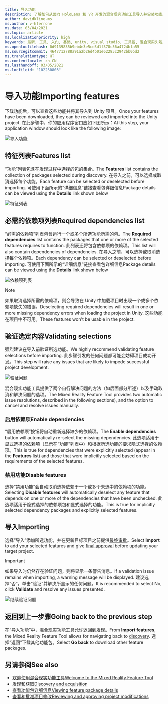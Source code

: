 ```yaml
---
title: 导入功能
description: 了解如何从面向 HoloLens 和 VR 开发的混合现实功能工具导入并安装功能。
author: davidkline-ms
ms.author: v-hferrone
ms.date: 03/04/2021
ms.topic: article
ms.localizationpriority: high
keywords: 最新, 工具, 入门, 基础, unity, visual studio, 工具包, 混合现实头戴显示设备, windows 混合现实头戴显示设备, 虚拟现实头戴显示设备, 安装, Windows, HoloLens, 仿真器, unreal, openxr
ms.openlocfilehash: 0d9139835b9eb4e3e5ce3d1f378c56a4724bfa55
ms.sourcegitcommit: 4647712788a91a2b26d4b01e62285c2942bb0bd2
ms.translationtype: HT
ms.contentlocale: zh-CN
ms.lasthandoff: 03/05/2021
ms.locfileid: "102230803"
---
```

# <a name="importing-features"></a><span data-ttu-id="6ae65-104">导入功能</span><span class="sxs-lookup"><span data-stu-id="6ae65-104">Importing features</span></span>

<span data-ttu-id="6ae65-105">下载功能后，可以查看这些功能并将其导入到 Unity 项目。</span><span class="sxs-lookup"><span data-stu-id="6ae65-105">Once your features have been downloaded, they can be reviewed and imported into the Unity project.</span></span> <span data-ttu-id="6ae65-106">在此步骤中，你的应用程序窗口应如下图所示：</span><span class="sxs-lookup"><span data-stu-id="6ae65-106">At this step, your application window should look like the following image:</span></span>

![导入功能](images/FeatureToolImport.png)

## <a name="features-list"></a><span data-ttu-id="6ae65-108">特征列表</span><span class="sxs-lookup"><span data-stu-id="6ae65-108">Features list</span></span>

<span data-ttu-id="6ae65-109">“功能”列表包含在发现过程中选择的包的集合。</span><span class="sxs-lookup"><span data-stu-id="6ae65-109">The **Features** list contains the collection of packages selected during discovery.</span></span> <span data-ttu-id="6ae65-110">在导入之前，可以选择或取消选择每个功能。</span><span class="sxs-lookup"><span data-stu-id="6ae65-110">Each feature can be selected or deselected before importing.</span></span> <span data-ttu-id="6ae65-111">可使用下面所示的“详细信息”链接查看包详细信息</span><span class="sxs-lookup"><span data-stu-id="6ae65-111">Package details can be viewed using the **Details** link shown below</span></span>

![特征列表](images/FeaturesList.png)

## <a name="required-dependencies-list"></a><span data-ttu-id="6ae65-113">必需的依赖项列表</span><span class="sxs-lookup"><span data-stu-id="6ae65-113">Required dependencies list</span></span>

<span data-ttu-id="6ae65-114">“必需的依赖项”列表包含运行一个或多个所选功能所需的包。</span><span class="sxs-lookup"><span data-stu-id="6ae65-114">The **Required dependencies** list contains the packages that one or more of the selected features requires to function.</span></span> <span data-ttu-id="6ae65-115">此列表还将包含依赖项的依赖项。</span><span class="sxs-lookup"><span data-stu-id="6ae65-115">This list will also contain dependencies of dependencies.</span></span> <span data-ttu-id="6ae65-116">在导入之前，可以选择或取消选择每个依赖项。</span><span class="sxs-lookup"><span data-stu-id="6ae65-116">Each dependency can be selected or deselected before importing.</span></span> <span data-ttu-id="6ae65-117">可使用下面所示的“详细信息”链接查看包详细信息</span><span class="sxs-lookup"><span data-stu-id="6ae65-117">Package details can be viewed using the **Details** link shown below</span></span>

![依赖项列表](images/RequiredDependencyList.png)

> [!NOTE]
> <span data-ttu-id="6ae65-119">如果取消选择所需的依赖项，则会导致在 Unity 中加载项目时出现一个或多个依赖项缺失的错误。</span><span class="sxs-lookup"><span data-stu-id="6ae65-119">Deselecting required dependencies will result in one or more missing dependency errors when loading the project in Unity.</span></span> <span data-ttu-id="6ae65-120">这些功能在项目中不可用。</span><span class="sxs-lookup"><span data-stu-id="6ae65-120">These features won't be usable in the project.</span></span>

## <a name="validating-selections"></a><span data-ttu-id="6ae65-121">验证选定内容</span><span class="sxs-lookup"><span data-stu-id="6ae65-121">Validating selections</span></span>

<span data-ttu-id="6ae65-122">强烈建议在导入前验证所选功能。</span><span class="sxs-lookup"><span data-stu-id="6ae65-122">We highly recommend validating feature selections before importing.</span></span> <span data-ttu-id="6ae65-123">此步骤引发的任何问题都可能会妨碍项目成功开发。</span><span class="sxs-lookup"><span data-stu-id="6ae65-123">This step will raise any issues that are likely to impede successful project development.</span></span>

![验证问题](images/ValidationIssues.png)

<span data-ttu-id="6ae65-125">混合现实功能工具提供了两个自行解决问题的方法（如后面部分所述）以及手动取消和解决问题的选项。</span><span class="sxs-lookup"><span data-stu-id="6ae65-125">The Mixed Reality Feature Tool provides two automatic issue resolutions, described in the following sections), and the option to cancel and resolve issues manually.</span></span>

### <a name="enable-dependencies"></a><span data-ttu-id="6ae65-126">启用依赖项</span><span class="sxs-lookup"><span data-stu-id="6ae65-126">Enable dependencies</span></span>

<span data-ttu-id="6ae65-127">“启用依赖项”按钮将自动重新选择缺少的依赖项。</span><span class="sxs-lookup"><span data-stu-id="6ae65-127">The **Enable dependencies** button will automatically re-select the missing dependencies.</span></span> <span data-ttu-id="6ae65-128">此选项适用于显式选择的依赖项（显示在“功能”列表中）和根据所选功能的要求隐式选择的依赖项。</span><span class="sxs-lookup"><span data-stu-id="6ae65-128">This is true for dependencies that were explicitly selected (appear in the **Features** list) and those that were implicitly selected based on the requirements of the selected features.</span></span>

### <a name="disable-features"></a><span data-ttu-id="6ae65-129">禁用功能</span><span class="sxs-lookup"><span data-stu-id="6ae65-129">Disable features</span></span>

<span data-ttu-id="6ae65-130">选择“禁用功能”会自动取消选择依赖于一个或多个未选中的依赖项的功能。</span><span class="sxs-lookup"><span data-stu-id="6ae65-130">Selecting **Disable features** will automatically deselect any feature that depends on one or more of the dependencies that have been unchecked.</span></span> <span data-ttu-id="6ae65-131">此选项适用于隐式选择的依赖项包和显式选择的功能。</span><span class="sxs-lookup"><span data-stu-id="6ae65-131">This is true for implicitly selected dependency packages and explicitly selected features.</span></span>

## <a name="importing"></a><span data-ttu-id="6ae65-132">导入</span><span class="sxs-lookup"><span data-stu-id="6ae65-132">Importing</span></span>

<span data-ttu-id="6ae65-133">选择“导入”添加所选功能，并在更新目标项目之前提供[最终审批](reviewing-changes.md)。</span><span class="sxs-lookup"><span data-stu-id="6ae65-133">Select **Import** to add your selected features and give [final approval](reviewing-changes.md) before updating your target project.</span></span>

> [!IMPORTANT]
> <span data-ttu-id="6ae65-134">如果导入时仍然存在验证问题，则将显示一条警告消息。</span><span class="sxs-lookup"><span data-stu-id="6ae65-134">If a validation issue remains when importing, a warning message will be displayed.</span></span> <span data-ttu-id="6ae65-135">建议选择“否”，单击“验证”并解决所显示的任何问题。</span><span class="sxs-lookup"><span data-stu-id="6ae65-135">It is recommended to select No, click **Validate** and resolve any issues presented.</span></span>
>
> ![继续验证问题](images/ValidationContinueAnyway.png)

## <a name="going-back-to-the-previous-step"></a><span data-ttu-id="6ae65-137">返回到上一步骤</span><span class="sxs-lookup"><span data-stu-id="6ae65-137">Going back to the previous step</span></span>

<span data-ttu-id="6ae65-138">在“导入功能”中，混合现实功能工具允许返回到[发现](discovering-features.md)。</span><span class="sxs-lookup"><span data-stu-id="6ae65-138">From **Import features**, the Mixed Reality Feature Tool allows for navigating back to [discovery](discovering-features.md).</span></span> <span data-ttu-id="6ae65-139">选择“返回”下载其他功能包。</span><span class="sxs-lookup"><span data-stu-id="6ae65-139">Select **Go back** to download other feature packages.</span></span>

## <a name="see-also"></a><span data-ttu-id="6ae65-140">另请参阅</span><span class="sxs-lookup"><span data-stu-id="6ae65-140">See also</span></span>

- [<span data-ttu-id="6ae65-141">欢迎使用混合现实功能工具</span><span class="sxs-lookup"><span data-stu-id="6ae65-141">Welcome to the Mixed Reality Feature Tool</span></span>](welcome-to-mr-feature-tool.md)
- [<span data-ttu-id="6ae65-142">发现和获取</span><span class="sxs-lookup"><span data-stu-id="6ae65-142">Discovery and acquisition</span></span>](discovering-features.md)
- [<span data-ttu-id="6ae65-143">查看功能包详细信息</span><span class="sxs-lookup"><span data-stu-id="6ae65-143">Viewing feature package details</span></span>](viewing-package-details.md)
- [<span data-ttu-id="6ae65-144">查看和批准项目修改</span><span class="sxs-lookup"><span data-stu-id="6ae65-144">Reviewing and approving project modifications</span></span>](reviewing-changes.md)
